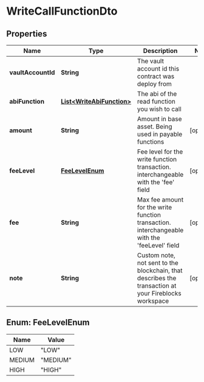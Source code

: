 

# WriteCallFunctionDto


## Properties

| Name | Type | Description | Notes |
|------------ | ------------- | ------------- | -------------|
|**vaultAccountId** | **String** | The vault account id this contract was deploy from |  |
|**abiFunction** | [**List&lt;WriteAbiFunction&gt;**](WriteAbiFunction.md) | The abi of the read function you wish to call |  |
|**amount** | **String** | Amount in base asset. Being used in payable functions |  [optional] |
|**feeLevel** | [**FeeLevelEnum**](#FeeLevelEnum) | Fee level for the write function transaction. interchangeable with the &#39;fee&#39; field |  [optional] |
|**fee** | **String** | Max fee amount for the write function transaction. interchangeable with the &#39;feeLevel&#39; field |  [optional] |
|**note** | **String** | Custom note, not sent to the blockchain, that describes the transaction at your Fireblocks workspace |  [optional] |



## Enum: FeeLevelEnum

| Name | Value |
|---- | -----|
| LOW | &quot;LOW&quot; |
| MEDIUM | &quot;MEDIUM&quot; |
| HIGH | &quot;HIGH&quot; |



